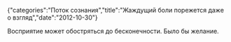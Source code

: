 {"categories":"Поток сознания","title":"Жаждущий боли порежется даже о взгляд","date":"2012-10-30"}

Восприятие может обостряться до бесконечности. Было бы желание.
